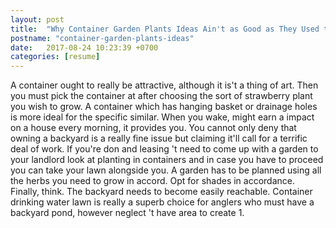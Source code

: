 ```yaml
---
layout: post
title:  "Why Container Garden Plants Ideas Ain't as Good as They Used to Be"
postname: "container-garden-plants-ideas"
date:   2017-08-24 10:23:39 +0700
categories: [resume]
---
```

A container ought to really be attractive, although it is't a thing of art. Then you must pick the container at after choosing the sort of strawberry plant you wish to grow. A container which has hanging basket or drainage holes is more ideal for the specific similar. When you wake, might earn a impact on a house every morning, it provides you. You cannot only deny that owning a backyard is a really fine issue but claiming it'll call for a terrific deal of work. If you're don and leasing 't need to come up with a garden to your landlord look at planting in containers and in case you have to proceed you can take your lawn alongside you. A garden has to be planned using all the herbs you need to grow in accord. Opt for shades in accordance. Finally, think. The backyard needs to become easily reachable. Container drinking water lawn is really a superb choice for anglers who must have a backyard pond, however neglect 't have area to create 1.

